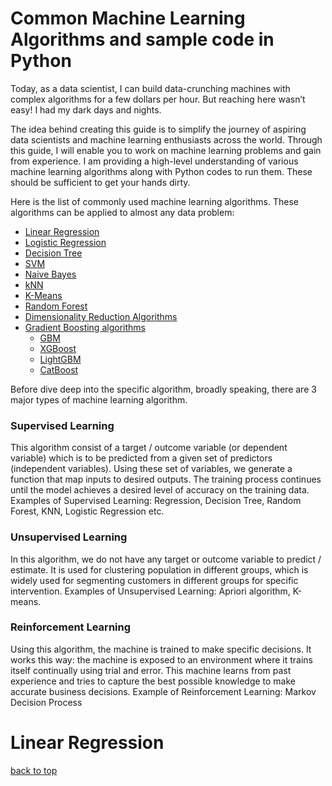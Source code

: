
# Common Machine Learning Algorithms and sample code in Python

Today, as a data scientist, I can build data-crunching machines with complex algorithms for a few dollars per hour. But reaching here wasn’t easy! I had my dark days and nights.

The idea behind creating this guide is to simplify the journey of aspiring data scientists and machine learning enthusiasts across the world. Through this guide, I will enable you to work on machine learning problems and gain from experience. I am providing a high-level understanding of various machine learning algorithms along with Python codes to run them. These should be sufficient to get your hands dirty.

Here is the list of commonly used machine learning algorithms. These algorithms can be applied to almost any data problem:

* [Linear Regression](#linear-Regression)
* [Logistic Regression](#logistic-regression)
* [Decision Tree](#decision-tree)
* [SVM](#svm)
* [Naive Bayes](#naivebayes)
* [kNN](#knn)
* [K-Means](#kmeans)
* [Random Forest](#randomforest)
* [Dimensionality Reduction Algorithms](#dimensionality-reduction-algorithms)
* [Gradient Boosting algorithms](#gradient-boosting-algorithm)
  * [GBM](#gbm)
  * [XGBoost](#xgboost)
  * [LightGBM](#lightgbm)
  * [CatBoost](#catboost)

Before dive deep into the specific algorithm, broadly speaking, there are 3 major types of machine learning algorithm.

### Supervised Learning

This algorithm consist of a target / outcome variable (or dependent variable) which is to be predicted from a given set of predictors (independent variables). Using these set of variables, we generate a function that map inputs to desired outputs. The training process continues until the model achieves a desired level of accuracy on the training data. Examples of Supervised Learning: Regression, Decision Tree, Random Forest, KNN, Logistic Regression etc.

### Unsupervised Learning

In this algorithm, we do not have any target or outcome variable to predict / estimate. It is used for clustering population in different groups, which is widely used for segmenting customers in different groups for specific intervention. Examples of Unsupervised Learning: Apriori algorithm, K-means.

### Reinforcement Learning

Using this algorithm, the machine is trained to make specific decisions. It works this way: the machine is exposed to an environment where it trains itself continually using trial and error. This machine learns from past experience and tries to capture the best possible knowledge to make accurate business decisions. Example of Reinforcement Learning: Markov Decision Process

  
  # Linear Regression
  [back to top](#Common-Machine-Learning-Algorithms-and-sample-code-in-Python)
